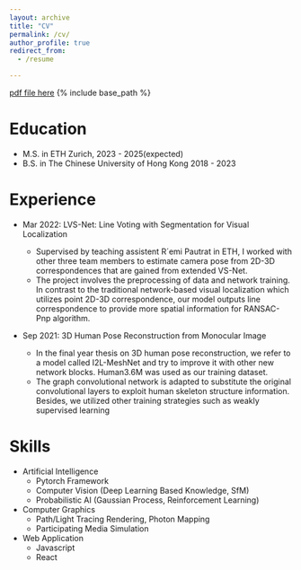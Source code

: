 ```yaml
---
layout: archive
title: "CV"
permalink: /cv/
author_profile: true
redirect_from:
  - /resume

---
```

[pdf file here](/files/CV.pdf)
{% include base_path %}

Education
======
* M.S. in ETH Zurich, 2023 - 2025(expected)
* B.S. in The Chinese University of Hong Kong 2018 - 2023

Experience
======
* Mar 2022:  LVS-Net: Line Voting with Segmentation for Visual Localization
  * Supervised by teaching assistent R´emi Pautrat in ETH, I worked with other three team members to
    estimate camera pose from 2D-3D correspondences that are gained from extended VS-Net.
  * The project involves the preprocessing of data and network training. In contrast to the traditional
    network-based visual localization which utilizes point 2D-3D correspondence, our model outputs line
    correspondence to provide more spatial information for RANSAC-Pnp algorithm.

* Sep 2021:  3D Human Pose Reconstruction from Monocular Image
  * In the final year thesis on 3D human pose reconstruction, we refer to a model called I2L-MeshNet and
    try to improve it with other new network blocks. Human3.6M was used as our training dataset.
  * The graph convolutional network is adapted to substitute the original convolutional layers to exploit
    human skeleton structure information. Besides, we utilized other training strategies such as weakly
    supervised learning

Skills
======

* Artificial Intelligence
  * Pytorch Framework
  * Computer Vision (Deep Learning Based Knowledge, SfM)
  * Probabilistic AI (Gaussian Process, Reinforcement Learning)
* Computer Graphics
  * Path/Light Tracing Rendering, Photon Mapping
  * Participating Media Simulation
* Web Application
  * Javascript
  * React

<!-- Publications
======
  <ul>{% for post in site.publications reversed %}
    {% include archive-single-cv.html %}
  {% endfor %}</ul>
  
Talks
======
  <ul>{% for post in site.talks reversed %}
    {% include archive-single-talk-cv.html  %}
  {% endfor %}</ul>

Teaching
======
  <ul>{% for post in site.teaching reversed %}
    {% include archive-single-cv.html %}
  {% endfor %}</ul>
   -->  
   
<!-- Service and leadership
======
* Mainland O'camp for CUHK freshman for   -->

